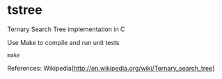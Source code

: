 tstree
======
Ternary Search Tree implementation in C

Use Make to compile and run unit tests
```
make
```

References:
  Wikipedia[http://en.wikipedia.org/wiki/Ternary_search_tree]
